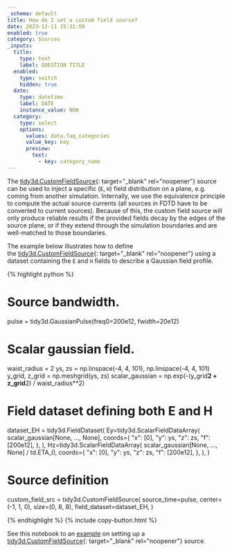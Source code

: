 ```yaml
---
_schema: default
title: How do I set a custom field source?
date: 2023-12-11 15:31:59
enabled: true
category: Sources
_inputs:
  title:
    type: text
    label: QUESTION TITLE
  enabled:
    type: switch
    hidden: true
  date:
    type: datetime
    label: DATE
    instance_value: NOW
  category:
    type: select
    options:
      values: data.faq_categories
      value_key: key
      preview:
        text:
          - key: category_name
---
```

The [tidy3d.CustomFieldSource](https://docs.flexcompute.com/projects/tidy3d/en/latest/api/_autosummary/tidy3d.CustomFieldSource.html){: target="_blank" rel="noopener"}&nbsp;source can be used to inject a specific (`E`, `H`) field distribution on a plane, e.g. coming from another simulation. Internally, we use the equivalence principle to compute the actual source currents (all sources in FDTD have to be converted to current sources). Because of this, the custom field source will only produce reliable results if the provided fields decay by the edges of the source plane, or if they extend through the simulation boundaries and are well-matched to those boundaries.

The example below illustrates how to define the&nbsp;[tidy3d.CustomFieldSource](https://docs.flexcompute.com/projects/tidy3d/en/latest/api/_autosummary/tidy3d.CustomFieldSource.html){: target="_blank" rel="noopener"}&nbsp;using a dataset containing the `E` and `H` fields to describe a Gaussian field profile.

<div markdown class="code-snippet">{% highlight python %}

# Source bandwidth.
pulse = tidy3d.GaussianPulse(freq0=200e12, fwidth=20e12)

# Scalar gaussian field.
waist_radius = 2
ys, zs = np.linspace(-4, 4, 101), np.linspace(-4, 4, 101)
y_grid, z_grid = np.meshgrid(ys, zs)
scalar_gaussian = np.exp(-(y_grid**2 + z_grid**2) / waist_radius**2)

# Field dataset defining both E and H
dataset_EH = tidy3d.FieldDataset(
    Ey=tidy3d.ScalarFieldDataArray(
        scalar_gaussian[None, ..., None],
        coords={
            "x": [0],
            "y": ys,
            "z": zs,
            "f": [200e12],
        },
    ),
    Hz=tidy3d.ScalarFieldDataArray(
        scalar_gaussian[None, ..., None] / td.ETA_0,
        coords={
            "x": [0],
            "y": ys,
            "z": zs,
            "f": [200e12],
        },
    ),
)

# Source definition
custom_field_src = tidy3d.CustomFieldSource(
    source_time=pulse,
    center=(-1, 1, 0),
    size=(0, 8, 8),
    field_dataset=dataset_EH,
)

{% endhighlight %}
{% include copy-button.html %}</div>

See this notebook to an&nbsp;[example](https://www.flexcompute.com/tidy3d/examples/notebooks/CustomFieldSource/)&nbsp;on setting up a [tidy3d.CustomFieldSource](https://docs.flexcompute.com/projects/tidy3d/en/latest/api/_autosummary/tidy3d.CustomFieldSource.html){: target="_blank" rel="noopener"}&nbsp;source.